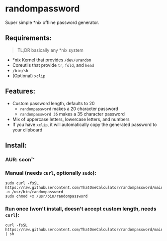 # randompassword
Super simple *nix offline password generator.

## Requirements:
> TL;DR basically any \*nix system
- \*nix Kernel that provides `/dev/urandom`
- Coreutils that provide `tr`, `fold`, and `head`
- `/bin/sh`
- (Optional) `xclip`

## Features:
- Custom password length, defaults to 20
  - `randompassword` makes a 20 character password
  - `randompassword 35` makes a 35 character password
- Mix of uppercase letters, lowercase letters, and numbers
- If you have `xclip`, it will automatically copy the generated password to your clipboard

## Install:
### AUR: soon:tm: 
<!-- ```
yay -S randompassword 
``` -->
### Manual (needs `curl`, optionally `sudo`):
```
sudo curl -fsSL https://raw.githubusercontent.com/ThatOneCalculator/randompassword/main/randompassword.sh -o /usr/bin/randompassword
sudo chmod +x /usr/bin/randompassword
```
### Run once (won't install, doesn't accept custom length, needs `curl`):
```
curl -fsSL https://raw.githubusercontent.com/ThatOneCalculator/randompassword/main/randompassword.sh | sh
```

